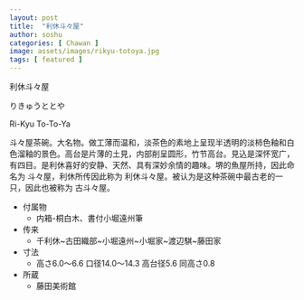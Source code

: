 ```yaml
---
layout: post
title:  "利休斗々屋"
author: soshu
categories: [ Chawan ]
image: assets/images/rikyu-totoya.jpg
tags: [ featured ]
---
```


利休斗々屋

りきゅうととや

Ri-Kyu To-To-Ya

斗々屋茶碗。大名物。做工薄而温和，淡茶色的素地上呈现半透明的淡柿色釉和白色溜釉的景色。高台是片薄的土見，内部削呈圆形，竹节高台。見込是深怀宽广，有四目。是利休喜好的安静、天然、具有深妙余情的趣味。堺的魚屋所持，因此命名为 斗々屋，利休所传因此称为 利休斗々屋。被认为是这种茶碗中最古老的一只，因此也被称为 古斗々屋。

+ 付属物
    + 内箱-桐白木、書付小堀遠州筆
+ 传来
    + 千利休~古田織部~小堀遠州~小堀家~渡辺騏~藤田家
+ 寸法
    + 高さ6.0～6.6 口径14.0～14.3 高台径5.6 同高さ0.8
+ 所蔵
    + 藤田美術館
